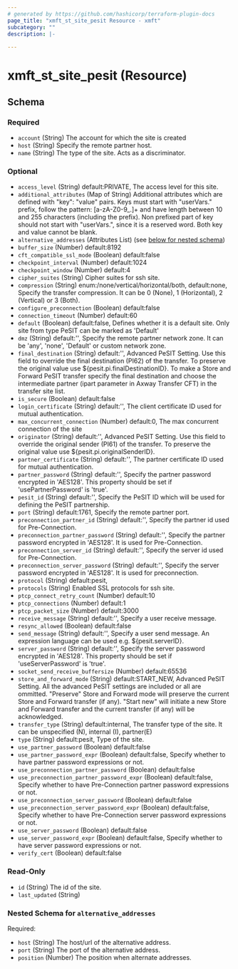 ```yaml
---
# generated by https://github.com/hashicorp/terraform-plugin-docs
page_title: "xmft_st_site_pesit Resource - xmft"
subcategory: ""
description: |-
  
---
```


# xmft_st_site_pesit (Resource)





<!-- schema generated by tfplugindocs -->
## Schema

### Required

- `account` (String) The account for which the site is created
- `host` (String) Specify the remote partner host.
- `name` (String) The type of the site. Acts as a discriminator.

### Optional

- `access_level` (String) default:PRIVATE, The access level for this site.
- `additional_attributes` (Map of String) Additional attributes which are defined with "key": "value" pairs. Keys must start with "userVars." prefix, follow the pattern: [a-zA-Z0-9_.]+
and have length between 10 and 255 characters (including the prefix). Non prefixed part of key should not start with "userVars.", since it is
a reserved word. Both key and value cannot be blank.
- `alternative_addresses` (Attributes List) (see [below for nested schema](#nestedatt--alternative_addresses))
- `buffer_size` (Number) default:8192
- `cft_compatible_ssl_mode` (Boolean) default:false
- `checkpoint_interval` (Number) default:1024
- `checkpoint_window` (Number) default:4
- `cipher_suites` (String) Cipher suites for ssh site.
- `compression` (String) enum:/none/vertical/horizontal/both, default:none, Specify the transfer compression. It can be 0 (None), 1 (Horizontal), 2 (Vertical) or 3 (Both).
- `configure_preconnection` (Boolean) default:false
- `connection_timeout` (Number) default:60
- `default` (Boolean) default:false, Defines whether it is a default site. Only site from type PeSIT can be marked as 'Default'
- `dmz` (String) default:'', Specify the remote partner network zone. It can be 'any', 'none', 'Default' or custom network zone.
- `final_destination` (String) default:'', Advanced PeSIT Setting. Use this field to override the final destination (PI62) of the transfer. To preserve the original value use ${pesit.pi.finalDestinationID}. To make a Store and Forward PeSIT transfer specify the final destination and choose the intermediate partner (ipart parameter in Axway Transfer CFT) in the transfer site list.
- `is_secure` (Boolean) default:false
- `login_certificate` (String) default:'', The client certificate ID used for mutual authentication.
- `max_concurrent_connection` (Number) default:0, The max concurrent connection of the site
- `originator` (String) default:'', Advanced PeSIT Setting. Use this field to override the original sender (PI61) of the transfer. To preserve the original value use ${pesit.pi.originalSenderID}.
- `partner_certificate` (String) default:'', The partner certificate ID used for mutual authentication.
- `partner_password` (String) default:'', Specify the partner password encrypted in 'AES128'. This property should be set if 'usePartnerPassword' is 'true'.
- `pesit_id` (String) default:'', Specify the PeSIT ID which will be used for defining the PeSIT partnership.
- `port` (String) default:1761, Specify the remote partner port.
- `preconnection_partner_id` (String) default:'', Specify the partner id used for Pre-Connection.
- `preconnection_partner_password` (String) default:'', Specify the partner password encrypted in 'AES128'. It is used for Pre-Connection.
- `preconnection_server_id` (String) default:'', Specify the server id used for Pre-Connection.
- `preconnection_server_password` (String) default:'', Specify the server password encrypted in 'AES128'. It is used for preconnection.
- `protocol` (String) default:pesit, <nil>
- `protocols` (String) Enabled SSL protocols for ssh site.
- `ptcp_connect_retry_count` (Number) default:10
- `ptcp_connections` (Number) default:1
- `ptcp_packet_size` (Number) default:3000
- `receive_message` (String) default:'', Specify a user receive message.
- `resync_allowed` (Boolean) default:false
- `send_message` (String) default:'', Specify a user send message. An expression language can be used e.g. ${pesit.serverID}.
- `server_password` (String) default:'', Specify the server password encrypted in 'AES128'. This property should be set if 'useServerPassword' is 'true'.
- `socket_send_receive_buffersize` (Number) default:65536
- `store_and_forward_mode` (String) default:START_NEW, Advanced PeSIT Setting. All the advanced PeSIT settings are included or all are ommitted. "Preserve" Store and Forward mode will preserve the current Store and Forward transfer (if any). "Start new" will initiate a new Store and Forward transfer and the current transfer (if any) will be acknowledged.
- `transfer_type` (String) default:internal, The transfer type of the site. It can be unspecified (N), internal (I), partner(E)
- `type` (String) default:pesit, Type of the site.
- `use_partner_password` (Boolean) default:false
- `use_partner_password_expr` (Boolean) default:false, Specify whether to have partner password expressions or not.
- `use_preconnection_partner_password` (Boolean) default:false
- `use_preconnection_partner_password_expr` (Boolean) default:false, Specify whether to have Pre-Connection partner password expressions or not.
- `use_preconnection_server_password` (Boolean) default:false
- `use_preconnection_server_password_expr` (Boolean) default:false, Specify whether to have Pre-Connection server password expressions or not.
- `use_server_password` (Boolean) default:false
- `use_server_password_expr` (Boolean) default:false, Specify whether to have server password expressions or not.
- `verify_cert` (Boolean) default:false

### Read-Only

- `id` (String) The id of the site.
- `last_updated` (String)

<a id="nestedatt--alternative_addresses"></a>
### Nested Schema for `alternative_addresses`

Required:

- `host` (String) The host/url of the alternative address.
- `port` (String) The port of the alternative address.
- `position` (Number) The position when alternate addresses.
